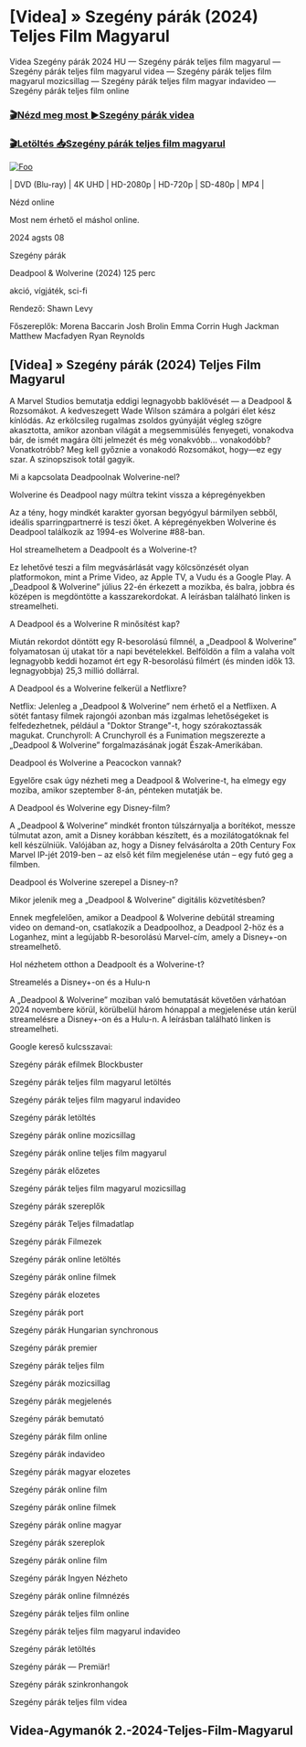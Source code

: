<h1 tabindex="-1" class="heading-element" dir="auto">[Videa] » Szegény párák (2024) Teljes Film Magyarul </h1>

Videa Szegény párák 2024 HU — Szegény párák teljes film magyarul — Szegény párák teljes film magyarul videa — Szegény párák teljes film magyarul mozicsillag — Szegény párák teljes film magyar indavideo — Szegény párák teljes film online

<h3><a href="https://dmov.fun/movie/792307/poor-things-gityub" rel="nofollow">🎬Nézd meg most ►Szegény párák videa</a></h3>

<h3><a href="https://dmov.fun/movie/792307/poor-things-gityub" rel="nofollow">🎬Letöltés 📥Szegény párák teljes film magyarul</a></h3>

<a href="https://dmov.fun/movie/792307/poor-things-gityub" rel="nofollow"><img src="https://camo.githubusercontent.com/917e6ed5c302499242165dcc02bdbce85c075fd21b35918eb9c0b771855261b8/68747470733a2f2f7374617469632e7769787374617469632e636f6d2f6d656469612f6232343966395f61646163386637306662336634356238383639313639366337376465313866337e6d76322e676966" alt="Foo" style="max-width: 100%;"></a>


| DVD (Blu-ray) | 4K UHD | HD-2080p | HD-720p | SD-480p | MP4 |

Nézd online

Most nem érhető el máshol online.

2024 agsts 08

Szegény párák

Deadpool & Wolverine (2024) 125 perc

akció, vígjáték, sci-fi

Rendező: Shawn Levy

Főszereplők: Morena Baccarin Josh Brolin Emma Corrin Hugh Jackman Matthew Macfadyen Ryan Reynolds

## [Videa] » Szegény párák (2024) Teljes Film Magyarul

A Marvel Studios bemutatja eddigi legnagyobb baklövését — a Deadpool & Rozsomákot. A kedveszegett Wade Wilson számára a polgári élet kész kínlódás. Az erkölcsileg rugalmas zsoldos gyúnyáját végleg szögre akasztotta, amikor azonban világát a megsemmisülés fenyegeti, vonakodva bár, de ismét magára ölti jelmezét és még vonakvóbb... vonakodóbb? Vonatkotróbb? Meg kell győznie a vonakodó Rozsomákot, hogy—ez egy szar. A szinopszisok totál gagyik.

Mi a kapcsolata Deadpoolnak Wolverine-nel?

Wolverine és Deadpool nagy múltra tekint vissza a képregényekben

Az a tény, hogy mindkét karakter gyorsan begyógyul bármilyen sebből, ideális sparringpartnerré is teszi őket. A képregényekben Wolverine és Deadpool találkozik az 1994-es Wolverine #88-ban.

Hol streamelhetem a Deadpoolt és a Wolverine-t?

Ez lehetővé teszi a film megvásárlását vagy kölcsönzését olyan platformokon, mint a Prime Video, az Apple TV, a Vudu és a Google Play. A „Deadpool & Wolverine” július 22-én érkezett a mozikba, és balra, jobbra és középen is megdöntötte a kasszarekordokat. A leírásban található linken is streamelheti.

A Deadpool és a Wolverine R minősítést kap?

Miután rekordot döntött egy R-besorolású filmnél, a „Deadpool & Wolverine” folyamatosan új utakat tör a napi bevételekkel. Belföldön a film a valaha volt legnagyobb keddi hozamot ért egy R-besorolású filmért (és minden idők 13. legnagyobbja) 25,3 millió dollárral.

A Deadpool és a Wolverine felkerül a Netflixre?

Netflix: Jelenleg a „Deadpool & Wolverine” nem érhető el a Netflixen. A sötét fantasy filmek rajongói azonban más izgalmas lehetőségeket is felfedezhetnek, például a "Doktor Strange"-t, hogy szórakoztassák magukat. Crunchyroll: A Crunchyroll és a Funimation megszerezte a „Deadpool & Wolverine” forgalmazásának jogát Észak-Amerikában.

Deadpool és Wolverine a Peacockon vannak?

Egyelőre csak úgy nézheti meg a Deadpool & Wolverine-t, ha elmegy egy moziba, amikor szeptember 8-án, pénteken mutatják be.

A Deadpool és Wolverine egy Disney-film?

A „Deadpool & Wolverine” mindkét fronton túlszárnyalja a borítékot, messze túlmutat azon, amit a Disney korábban készített, és a mozilátogatóknak fel kell készülniük. Valójában az, hogy a Disney felvásárolta a 20th Century Fox Marvel IP-jét 2019-ben – az első két film megjelenése után – egy futó geg a filmben.

Deadpool és Wolverine szerepel a Disney-n?

Mikor jelenik meg a „Deadpool & Wolverine” digitális közvetítésben?

Ennek megfelelően, amikor a Deadpool & Wolverine debütál streaming video on demand-on, csatlakozik a Deadpoolhoz, a Deadpool 2-höz és a Loganhez, mint a legújabb R-besorolású Marvel-cím, amely a Disney+-on streamelhető.

Hol nézhetem otthon a Deadpoolt és a Wolverine-t?

Streamelés a Disney+-on és a Hulu-n

A „Deadpool & Wolverine” moziban való bemutatását követően várhatóan 2024 novembere körül, körülbelül három hónappal a megjelenése után kerül streamelésre a Disney+-on és a Hulu-n. A leírásban található linken is streamelheti.

Google kereső kulcsszavai:

Szegény párák efilmek Blockbuster

Szegény párák teljes film magyarul letöltés

Szegény párák teljes film magyarul indavideo

Szegény párák letöltés

Szegény párák online mozicsillag

Szegény párák online teljes film magyarul

Szegény párák előzetes

Szegény párák teljes film magyarul mozicsillag

Szegény párák szereplők

Szegény párák Teljes filmadatlap

Szegény párák Filmezek

Szegény párák online letöltés

Szegény párák online filmek

Szegény párák elozetes

Szegény párák port

Szegény párák Hungarian synchronous

Szegény párák premier

Szegény párák teljes film

Szegény párák mozicsillag

Szegény párák megjelenés

Szegény párák bemutató

Szegény párák film online

Szegény párák indavideo

Szegény párák magyar elozetes

Szegény párák online film

Szegény párák online filmek

Szegény párák online magyar

Szegény párák szereplok

Szegény párák online film

Szegény párák Ingyen Nézheto

Szegény párák online filmnézés

Szegény párák teljes film online

Szegény párák teljes film magyarul indavideo

Szegény párák letöltés

Szegény párák — Premiär!

Szegény párák szinkronhangok

Szegény párák teljes film videa

## Videa-Agymanók 2.-2024-Teljes-Film-Magyarul
